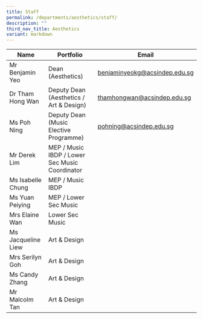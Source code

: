 ```yaml
---
title: Staff
permalink: /departments/aesthetics/staff/
description: ""
third_nav_title: Aesthetics
variant: markdown
---
```

| Name               | Portfolio         | Email            |
|------------|----------|------------------|
| Mr Benjamin Yeo    | Dean (Aesthetics)                            | [benjaminyeokg@acsindep.edu.sg](mailto:benjaminyeokg@acsindep.edu.sg) |
| Dr Tham Hong Wan   | Deputy Dean (Aesthetics / Art & Design)      | [thamhongwan@acsindep.edu.sg](mailto:thamhongwan@acsindep.edu.sg)   |
| Ms Poh Ning        | Deputy Dean (Music Elective Programme)       | [pohning@acsindep.edu.sg](mailto:pohning@acsindep.edu.sg)       |
| Mr Derek Lim       | MEP / Music IBDP / Lower Sec Music Coordinator |                               |
| Ms Isabelle Chung  | MEP / Music IBDP                          |                               |
| Ms Yuan Peiying    | MEP / Lower Sec Music                         |                               |
| Mrs Elaine Wan     | Lower Sec Music                         |                               |
| Ms Jacqueline Liew | Art & Design                                 |                               |
| Mrs Serilyn Goh    | Art & Design                                 |                               |
| Ms Candy Zhang     | Art & Design                                 |                               |
| Mr Malcolm Tan      | Art & Design                                 |                               |